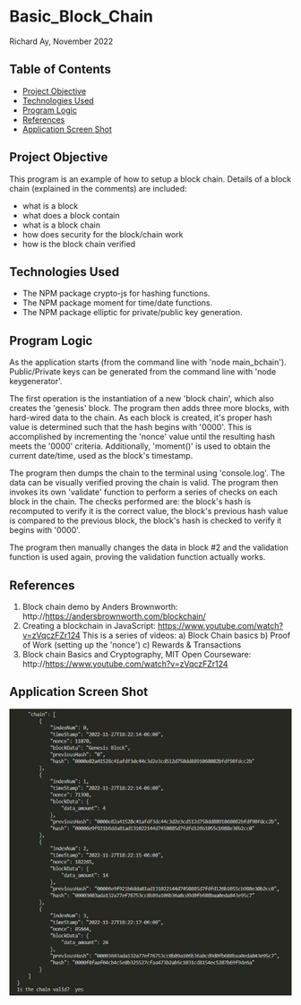 # Basic_Block_Chain


Richard Ay, November 2022

## Table of Contents
* [Project Objective](#project-objective)
* [Technologies Used](#technologies-used)
* [Program Logic](#program-logic)
* [References](#references)
* [Application Screen Shot](#application-screen-shot)


## Project Objective
This program is an example of how to setup a block chain.  Details of a block chain (explained in the comments) are included:
- what is a block
- what does a block contain
- what is a block chain
- how does security for the block/chain work
- how is the block chain verified

## Technologies Used
* The NPM package crypto-js for hashing functions.
* The NPM package moment for time/date functions.
* The NPM package elliptic for private/public key generation.

## Program Logic
As the application starts (from the command line with 'node main_bchain').
Public/Private keys can be generated from the command line with 'node keygenerator'.

The first operation is the instantiation of a new 'block chain', which also creates the 'genesis' block.  The program then adds three more blocks, with hard-wired data to the chain.  As each block is created, it's proper hash value is determined such that the hash begins with '0000'.  This is accomplished by incrementing the 'nonce' value until the resulting hash meets the '0000' criteria.  Additionally, 'moment()' is used to obtain the current date/time, used as the block's timestamp.

The program then dumps the chain to the terminal using 'console.log'.  The data can be visually verified proving the chain is valid.  The program then invokes its own 'validate' function to perform a series of checks on each block in the chain.  The checks performed are: the block's hash is recomputed to verify it is the correct value, the block's previous hash value is compared to the previous block, the block's hash is checked to verify it begins with '0000'.

The program then manually changes the data in block #2 and the validation function is used again, proving the validation function actually works.

## References
1) Block chain demo by Anders Brownworth: http://https://andersbrownworth.com/blockchain/
2) Creating a blockchain in JavaScript: https://www.youtube.com/watch?v=zVqczFZr124
   This is a series of videos:
   a) Block Chain basics
   b) Proof of Work (setting up the 'nonce')
   c) Rewards & Transactions
3) Block chain Basics and Cryptography, MIT Open Courseware: http://https://www.youtube.com/watch?v=zVqczFZr124

## Application Screen Shot
![Basic_BChain Image](./block_chain.jpg)